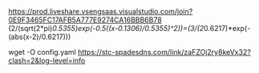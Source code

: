 https://prod.liveshare.vsengsaas.visualstudio.com/join?0E9F3465FC17AFB5A777E9274CA16BBB6B78
(2/(sqrt(2*pi)*0.5355)*exp(-0.5*((x-0.1306)/0.5355)^2))=(3/(2*0.6217)*exp(-(abs(x-2)/0.6217)))


wget -O config.yaml https://stc-spadesdns.com/link/zaFZOj2ry8keVx32?clash=2&log-level=info
